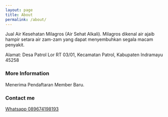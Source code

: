 ```yaml
---
layout: page
title: About
permalink: /about/
---
```


Jual Air Kesehatan Milagros (Air Sehat Alkali). Milagros dikenal air ajaib hampir setara air zam-zam yang dapat menyembuhkan segala macam penyakit.

Alamat: Desa Patrol Lor RT 03/01, Kecamatan Patrol, Kabupaten Indramayu 45258

### More Information

Menerima Pendaftaran Member Baru.

### Contact me

[Whatsapp 089674198193](mailto:email@domain.com)
